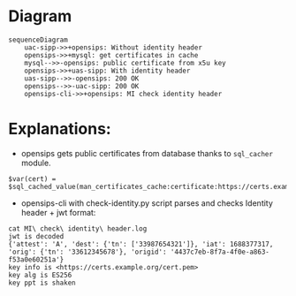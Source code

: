 # Diagram
```mermaid
sequenceDiagram
    uac-sipp->>+opensips: Without identity header
    opensips->>+mysql: get certificates in cache
    mysql-->>-opensips: public certificate from x5u key
    opensips->>+uas-sipp: With identity header
    uas-sipp-->>-opensips: 200 OK
    opensips-->>-uac-sipp: 200 OK
    opensips-cli->>+opensips: MI check identity header
```

# Explanations:
- opensips gets public certificates from database thanks to `sql_cacher` module.
```
$var(cert) = $sql_cached_value(man_certificates_cache:certificate:https://certs.example.org/public_am.pem);
```
- opensips-cli with check-identity.py script parses and checks Identity header + jwt format:

```
cat MI\ check\ identity\ header.log
jwt is decoded
{'attest': 'A', 'dest': {'tn': ['33987654321']}, 'iat': 1688377317, 'orig': {'tn': '33612345678'}, 'origid': '4437c7eb-8f7a-4f0e-a863-f53a0e60251a'}
key info is <https://certs.example.org/cert.pem>
key alg is ES256
key ppt is shaken

```
